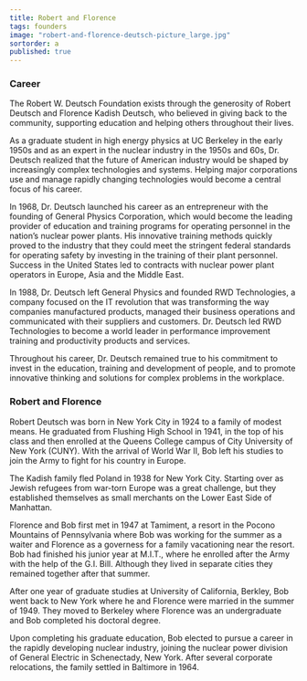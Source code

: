```yaml
---
title: Robert and Florence
tags: founders
image: "robert-and-florence-deutsch-picture_large.jpg"
sortorder: a
published: true
---
```


### Career

The Robert W. Deutsch Foundation exists through the generosity of Robert Deutsch and Florence Kadish Deutsch, who believed in giving back to the community, supporting education and helping others throughout their lives.

As a graduate student in high energy physics at UC Berkeley in the early 1950s and as an expert in the nuclear industry in the 1950s and 60s, Dr. Deutsch realized that the future of American industry would be shaped by increasingly complex technologies and systems. Helping major corporations use and manage rapidly changing technologies would become a central focus of his career.

In 1968, Dr. Deutsch launched his career as an entrepreneur with the founding of General Physics Corporation, which would become the leading provider of education and training programs for operating personnel in the nation’s nuclear power plants. His innovative training methods quickly proved to the industry that they could meet the stringent federal standards for operating safety by investing in the training of their plant personnel. Success in the United States led to contracts with nuclear power plant operators in Europe, Asia and the Middle East.

In 1988, Dr. Deutsch left General Physics and founded RWD Technologies, a company focused on the IT revolution that was transforming the way companies manufactured products, managed their business operations and communicated with their suppliers and customers. Dr. Deutsch led RWD Technologies to become a world leader in performance improvement training and productivity products and services.

Throughout his career, Dr. Deutsch remained true to his commitment to invest in the education, training and development of people, and to promote innovative thinking and solutions for complex problems in the workplace.


### Robert and Florence

Robert Deutsch was born in New York City in 1924 to a family of modest means. He graduated from Flushing High School in 1941, in the top of his class and then enrolled at the Queens College campus of City University of New York (CUNY). With the arrival of World War II, Bob left his studies to join the Army to fight for his country in Europe.

The Kadish family fled Poland in 1938 for New York City. Starting over as Jewish refugees from war-torn Europe was a great challenge, but they established themselves as small merchants on the Lower East Side of Manhattan.

Florence and Bob first met in 1947 at Tamiment, a resort in the Pocono Mountains of Pennsylvania where Bob was working for the summer as a waiter and Florence as a governess for a family vacationing near the resort. Bob had finished his junior year at M.I.T., where he enrolled after the Army with the help of the G.I. Bill. Although they lived in separate cities they remained together after that summer.

After one year of graduate studies at University of California, Berkley, Bob went back to New York where he and Florence were married in the summer of 1949. They moved to Berkeley where Florence was an undergraduate and Bob completed his doctoral degree.

Upon completing his graduate education, Bob elected to pursue a career in the rapidly developing nuclear industry, joining the nuclear power division of General Electric in Schenectady, New York. After several corporate relocations, the family settled in Baltimore in 1964.